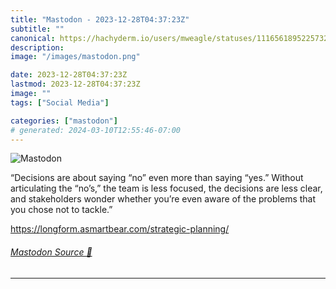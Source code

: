 ```yaml
---
title: "Mastodon - 2023-12-28T04:37:23Z"
subtitle: ""
canonical: https://hachyderm.io/users/mweagle/statuses/111656189522573260
description:
image: "/images/mastodon.png"

date: 2023-12-28T04:37:23Z
lastmod: 2023-12-28T04:37:23Z
image: ""
tags: ["Social Media"]

categories: ["mastodon"]
# generated: 2024-03-10T12:55:46-07:00
---
```

![Mastodon](/images/mastodon.png)

<p>“Decisions are about saying “no” even more than saying “yes.” Without articulating the “no’s,” the team is less focused, the decisions are less clear, and stakeholders wonder whether you’re even aware of the problems that you chose not to tackle.”</p><p><a href="https://longform.asmartbear.com/strategic-planning/" target="_blank" rel="nofollow noopener noreferrer" translate="no"><span class="invisible">https://</span><span class="ellipsis">longform.asmartbear.com/strate</span><span class="invisible">gic-planning/</span></a></p>


###### [Mastodon Source 🐘](https://hachyderm.io/@mweagle/111656189522573260)

___
